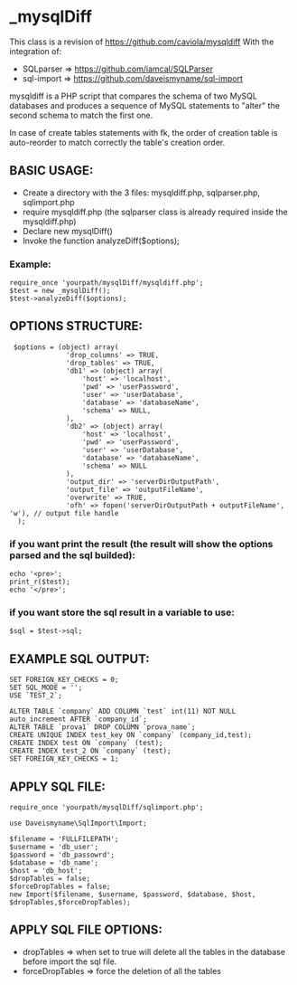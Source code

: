 # _mysqlDiff

This class is a revision of https://github.com/caviola/mysqldiff
With the integration of:
* SQLparser => https://github.com/iamcal/SQLParser
* sql-import => https://github.com/daveismyname/sql-import

mysqldiff is a PHP script that compares the schema of two MySQL databases 
and produces a sequence of MySQL statements to "alter" the second schema 
to match the first one.

In case of create tables statements with fk, the order of creation table is auto-reorder to match correctly the table's creation order.

## BASIC USAGE:

* Create a directory with the 3 files: mysqldiff.php, sqlparser.php, sqlimport.php
* require mysqldiff.php (the sqlparser class is already required inside the mysqldiff.php)
* Declare new mysqlDiff()
* Invoke the function analyzeDiff($options);

### Example:
```
require_once 'yourpath/mysqlDiff/mysqldiff.php';
$test = new _mysqlDiff();
$test->analyzeDiff($options);
```

## OPTIONS STRUCTURE:
```
 $options = (object) array(
              'drop_columns' => TRUE,
              'drop_tables' => TRUE,
              'db1' => (object) array(
                  'host' => 'localhost',
                  'pwd' => 'userPassword',
                  'user' => 'userDatabase',
                  'database' => 'databaseName',
                  'schema' => NULL,
              ),
              'db2' => (object) array(
                  'host' => 'localhost',
                  'pwd' => 'userPassword',
                  'user' => 'userDatabase',
                  'database' => 'databaseName',
                  'schema' => NULL
              ),
              'output_dir' => 'serverDirOutputPath',
              'output_file' => 'outputFileName',
              'overwrite' => TRUE,
              'ofh' => fopen('serverDirOutputPath + outputFileName', 'w'), // output file handle
  );
```

### if you want print the result (the result will show the options parsed and the sql builded):
```
echo '<pre>';
print_r($test);
echo '</pre>';
```

### if you want store the sql result in a variable to use:
```
$sql = $test->sql;
```

## EXAMPLE SQL OUTPUT:

```
SET FOREIGN_KEY_CHECKS = 0;
SET SQL_MODE = '';
USE `TEST_2`;

ALTER TABLE `company` ADD COLUMN `test` int(11) NOT NULL auto_increment AFTER `company_id`;
ALTER TABLE `prova1` DROP COLUMN `prova_name`;
CREATE UNIQUE INDEX test_key ON `company` (company_id,test);
CREATE INDEX test ON `company` (test);
CREATE INDEX test_2 ON `company` (test);
SET FOREIGN_KEY_CHECKS = 1;
```
## APPLY SQL FILE:
```
require_once 'yourpath/mysqlDiff/sqlimport.php';

use Daveismyname\SqlImport\Import;

$filename = 'FULLFILEPATH';
$username = 'db_user';
$password = 'db_passowrd';
$database = 'db_name';
$host = 'db_host';
$dropTables = false;
$forceDropTables = false;
new Import($filename, $username, $password, $database, $host, $dropTables,$forceDropTables);
```
## APPLY SQL FILE OPTIONS:

* dropTables => when set to true will delete all the tables in the database before import the sql file.
* forceDropTables => force the deletion of all the tables
